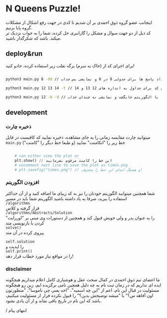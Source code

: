 # N Queens Puzzle!
اینجانب عضو گروه ذوق احمدی بر آن شدیم تا کدی در جهت رفع اشکال از مشکلات گروه پایا بزنیم.
<br>
کد ذیل از دو جهت سوال و مشکل را گازانبری حل کرده، شما را به جواب نزدیک تر میکند. باشد که شکرگذار باشید.


## deploy&run
برای اجرای کد از (خاک به سرم) برگه تقلب زیر استفاده کرده، جادو کنید!

```bash

python3 main.py 8 -dd // تعداد پاسخ ها برای جدولی 8 در 8 و نمایشی بس جذاب

python3 main.py 12 13 14 -t // مقایسه زمان اجرای کد برای جداول به اندازه های 12 13 و 14

python3 main.py 12 -b -d // تعداد پاسخ ها برای جدولی به اندازه 12 اما با الگوریتم جایگشت و نمایشی نه چندان جذاب

```

## development

### ذخیره چارت
میتوانید چارت مقایسه زمانی را به جای مشاهده، ذخیره نمایید که کافیست در فایل ```main.py``` خط زیر را "انکامنت" نمایید (و طبعا خط دیگر را "کامنت")

```python

    # can either view the plot or
    plt.show() // این خط را کامنت مرقوم بفرمایید
    # uncomment next line to save the plot as times.png
    # plt.savefig("times.png") // و هشتگ ابتدای این خط را محذوف!

```
### افزودن الگوریتم
شما همچنین میتوانید الگوریتم خودتان را نیز به کد زیبای ما اضافه کنید و از آن حداکثر استفاده را ببرید، صرفا به یاد داشته باشید الگوریتم شما باید در مسیر
<br>``/algorithms``<br>
قرار گرفته و کلاس
<br>``/algorithms/Abstracts/Solution``<br>
را به عنوان پدر و ولی خویش قبول کند و همچنین از دستورات وی مبنی بر "اوررایت" کردن یا بازنویسی متد
<br>``solve()``
<br>
پیروی کرده در آن متد

``self.solution``
<br>
را اپدیت و 
<br>``self.print()``
<br> را در مواقع نیاز مورد خطاب قرار دهد!
### disclaimer
ما اعضای تیم ذوق احمدی در کمال صحت عقل و هوشیاری کامل اعلام میداریم هیچگونه ایده ای نداریم که در زمان ثبت نام به چه دلیل همچین نامی برگزیده ایم، زین رو هیچگونه مسئولیت در قبال این نام، اعم از "این چه اسمیه"، "اخه یعنی چی ناموسا"، "منظورتون اون آقاهه س؟" یا "میشه توضیحش بدین؟" را قبول نکرده فرار از مسئولیت میکنیم، باشد که این نام در تاریخ باقی نماند و از آن یادی نشود.

/ انتهای پیام 